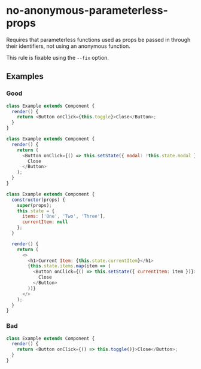 # no-anonymous-parameterless-props

Requires that parameterless functions used as props be passed in through their identifiers, not using an anonymous function.

This rule is fixable using the `--fix` option.

## Examples

### Good

```js
class Example extends Component {
  render() {
    return <Button onClick={this.toggle}>Close</Button>;
  }
}
```

```js
class Example extends Component {
  render() {
    return (
      <Button onClick={() => this.setState({ modal: !this.state.modal })}>
        Close
      </Button>
    );
  }
}
```

```js
class Example extends Component {
  constructor(props) {
    super(props);
    this.state = {
      items: ['One', 'Two', 'Three'],
      currentItem: null
    };
  }

  render() {
    return (
      <>
        <h1>Current Item: {this.state.currentItem}</h1>
        {this.state.items.map(item => (
          <Button onClick={() => this.setState({ currentItem: item })}>
            Close
          </Button>
        ))}
      </>
    );
  }
}
```

### Bad

```js
class Example extends Component {
  render() {
    return <Button onClick={() => this.toggle()}>Close</Button>;
  }
}
```
